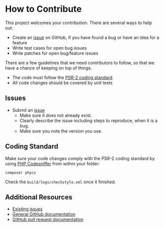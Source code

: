 How to Contribute
=================

This project welcomes your contribution. There are several ways to help out:

* Create an [issue](https://github.com/femtopixel/nano-framework/issues/) on GitHub,
if you have found a bug or have an idea for a feature
* Write test cases for open bug issues
* Write patches for open bug/feature issues

There are a few guidelines that we need contributors to follow, so that we have a
chance of keeping on top of things.

* The code must follow the [PSR-2 coding standard](http://www.php-fig.org/psr/psr-2/).
* All code changes should be covered by unit tests

Issues
------

* Submit an [issue](https://github.com/femtopixel/nano-framework/issues/)
  * Make sure it does not already exist.
  * Clearly describe the issue including steps to reproduce, when it is a bug.
  * Make sure you note the version you use.

Coding Standard
---------------

Make sure your code changes comply with the PSR-2 coding standard by
using [PHP Codesniffer](https://github.com/squizlabs/PHP_CodeSniffer)
from within your folder:

    composer phpcs

Check the ``build/logs/checkstyle.xml`` once it finished.

Additional Resources
--------------------

* [Existing issues](https://github.com/femtopixel/nano-framework/issues/)
* [General GitHub documentation](https://help.github.com/)
* [GitHub pull request documentation](https://help.github.com/send-pull-requests/)
